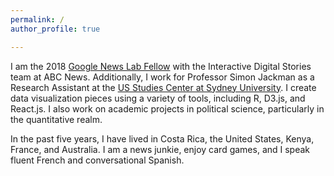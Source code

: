 ```yaml
---
permalink: /
author_profile: true

---
```


I am the 2018 [Google News Lab Fellow](https://newslab.withgoogle.com/fellowship) with the Interactive Digital Stories team at ABC News. Additionally, I work for Professor Simon Jackman as a Research Assistant at the [US Studies Center at Sydney University](https://ussc.edu.au). I create data visualization pieces using a variety of tools, including R, D3.js, and React.js. I also work on academic projects in political science, particularly in the quantitative realm. 

In the past five years, I have lived in Costa Rica, the United States, Kenya, France, and Australia. I am a news junkie, enjoy card games, and I speak fluent French and conversational Spanish.




